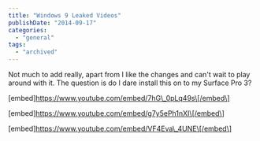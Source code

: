 ```yaml
---
title: "Windows 9 Leaked Videos"
publishDate: "2014-09-17"
categories: 
  - "general"
tags:
  - "archived"
---
```


Not much to add really, apart from I like the changes and can't wait to play around with it. The question is do I dare install this on to my Surface Pro 3?

\[embed\]https://www.youtube.com/embed/7hG\_0pLq49s\[/embed\]

\[embed\]https://www.youtube.com/embed/g7y5ePh1nXI\[/embed\]

\[embed\]https://www.youtube.com/embed/VF4Eva\_4UNE\[/embed\]
